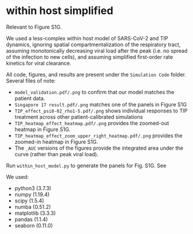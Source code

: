 # within host simplified

Relevant to Figure S1G.

We used a less-complex within host model of SARS-CoV-2 and TIP dynamics, ignoring spatial compartmentalization of the respiratory tract,  assuming monotonically decreasing viral load after the peak (i.e. no spread of the infection to new cells), and assuming simplified first-order rate kinetics for viral clearance.

All code, figures, and results are present under the `Simulation Code` folder. Several files of note:
- `model_validation.pdf/.png` to confirm that our model matches the patient data.
- `Singapore 17 result.pdf/.png` matches one of the panels in Figure S1G
- `TIP_effect_psi0-02_rho1-5.pdf/.png` shows individual responses to TIP treatment across other patient-calibrated simulations
- `TIP_heatmap_effect_heatmap.pdf/.png` provides the zoomed-out heatmap in Figure S1G.
- `TIP_heatmap_effect_zoom_upper_right_heatmap.pdf/.png` provides the zoomed-in heatmap in Figure S1G.
- The `_AUC` versions of the figures provide the integrated area under the curve (rather than peak viral load).

Run `within_host_model.py` to generate the panels for Fig. S1G. See

We used:
- python3 (3.7.3)
- numpy (1.19.4)
- scipy (1.5.4)
- numba (0.51.2)
- matplotlib (3.3.3)
- pandas (1.1.4)
- seaborn (0.11.0)
